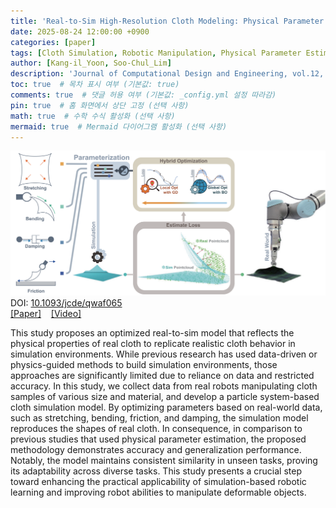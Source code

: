 ```yaml
---
title: 'Real-to-Sim High-Resolution Cloth Modeling: Physical Parameter Optimization Using Particle-Based Simulation with Robot Manipulation Data'
date: 2025-08-24 12:00:00 +0900
categories: [paper]
tags: [Cloth Simulation, Robotic Manipulation, Physical Parameter Estimation, Sim-to-Real] 
author: [Kang-il_Yoon, Soo-Chul_Lim]
description: 'Journal of Computational Design and Engineering, vol.12, Issue 8, August 2025, Pages 29–44'
toc: true  # 목차 표시 여부 (기본값: true)
comments: true  # 댓글 허용 여부 (기본값: _config.yml 설정 따라감)
pin: true  # 홈 화면에서 상단 고정 (선택 사항)
math: true  # 수학 수식 활성화 (선택 사항)
mermaid: true  # Mermaid 다이어그램 활성화 (선택 사항)
---
```

![이미지](/assets/image/real2sim_cloth_modeling.png)
DOI: <a href="https://academic.oup.com/jcde/article/12/8/29/8206149" target="_blank">10.1093/jcde/qwaf065</a><br>
<a href="https://academic.oup.com/jcde/article/12/8/29/8206149" target="_blank">[Paper]</a> &nbsp;&nbsp;
<a href="https://www.youtube.com/watch?v=Y72-moiScXQ" target="_blank">[Video]</a><br>

This study proposes an optimized real-to-sim model that reflects the physical properties of real cloth to replicate realistic cloth behavior in simulation environments. While previous research has used data-driven or physics-guided methods to build simulation environments, those approaches are significantly limited due to reliance on data and restricted accuracy. In this study, we collect data from real robots manipulating cloth samples of various size and material, and develop a particle system-based cloth simulation model. By optimizing parameters based on real-world data, such as stretching, bending, friction, and damping, the simulation model reproduces the shapes of real cloth. In consequence, in comparison to previous studies that used physical parameter estimation, the proposed methodology demonstrates accuracy and generalization performance. Notably, the model maintains consistent similarity in unseen tasks, proving its adaptability across diverse tasks. This study presents a crucial step toward enhancing the practical applicability of simulation-based robotic learning and improving robot abilities to manipulate deformable objects.